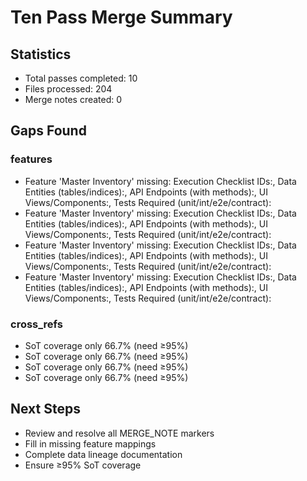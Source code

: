 # Ten Pass Merge Summary

## Statistics
- Total passes completed: 10
- Files processed: 204
- Merge notes created: 0

## Gaps Found

### features
- Feature 'Master Inventory' missing: Execution Checklist IDs:, Data Entities (tables/indices):, API Endpoints (with methods):, UI Views/Components:, Tests Required (unit/int/e2e/contract):
- Feature 'Master Inventory' missing: Execution Checklist IDs:, Data Entities (tables/indices):, API Endpoints (with methods):, UI Views/Components:, Tests Required (unit/int/e2e/contract):
- Feature 'Master Inventory' missing: Execution Checklist IDs:, Data Entities (tables/indices):, API Endpoints (with methods):, UI Views/Components:, Tests Required (unit/int/e2e/contract):
- Feature 'Master Inventory' missing: Execution Checklist IDs:, Data Entities (tables/indices):, API Endpoints (with methods):, UI Views/Components:, Tests Required (unit/int/e2e/contract):

### cross_refs
- SoT coverage only 66.7% (need ≥95%)
- SoT coverage only 66.7% (need ≥95%)
- SoT coverage only 66.7% (need ≥95%)
- SoT coverage only 66.7% (need ≥95%)

## Next Steps
- Review and resolve all MERGE_NOTE markers
- Fill in missing feature mappings
- Complete data lineage documentation
- Ensure ≥95% SoT coverage

